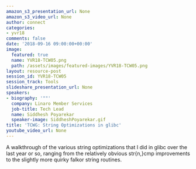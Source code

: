 ```yaml
---
amazon_s3_presentation_url: None
amazon_s3_video_url: None
author: connect
categories:
- yvr18
comments: false
date: '2018-09-16 09:00:00+00:00'
image:
  featured: true
  name: YVR18-TCW05.png
  path: /assets/images/featured-images/YVR18-TCW05.png
layout: resource-post
session_id: YVR18-TCW05
session_track: Tools
slideshare_presentation_url: None
speakers:
- biography: '""'
  company: Linaro Member Services
  job-title: Tech Lead
  name: Siddhesh Poyarekar
  speaker-image: SiddheshPoyarekar.gif
title: 'TCWG: String Optimizations in glibc'
youtube_video_url: None
---
```


A walkthrough of the various string optimizations that I did in glibc over the last year or so, ranging from the relatively obvious str{n,}cmp improvements to the slightly more quirky falkor string routines.